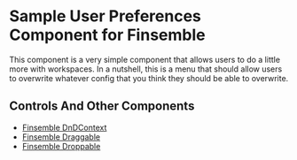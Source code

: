 # Sample User Preferences Component for Finsemble
This component is a very simple component that allows users to do a little more with workspaces. In a nutshell, this is a menu that should allow users to overwrite whatever config that you think they should be able to overwrite.

## Controls And Other Components
- [Finsemble DnDContext](https://github.com/ChartIQ/finsemble-react-controls/tree/master/FinsembleDnDContext)
- [Finsemble Draggable](https://github.com/ChartIQ/finsemble-react-controls/tree/master/FinsembleDraggable)
- [Finsemble Droppable](https://github.com/ChartIQ/finsemble-react-controls/tree/master/FinsembleDroppable)
